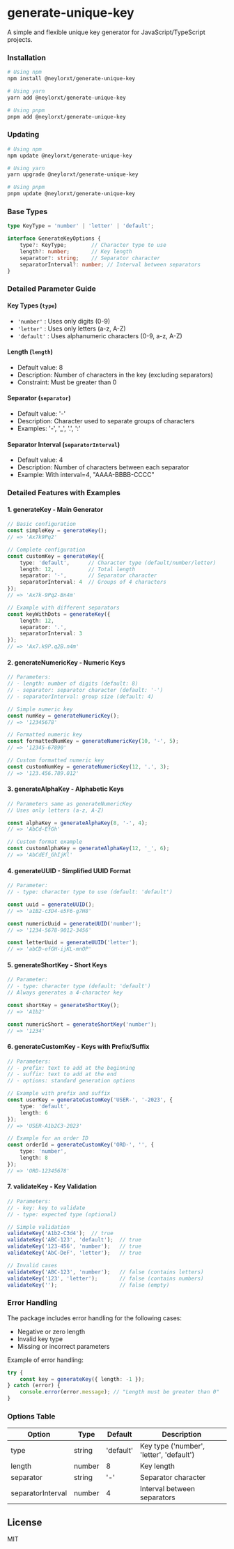 # generate-unique-key

A simple and flexible unique key generator for JavaScript/TypeScript projects.

### Installation

```bash
# Using npm
npm install @neylorxt/generate-unique-key

# Using yarn
yarn add @neylorxt/generate-unique-key

# Using pnpm
pnpm add @neylorxt/generate-unique-key
```

### Updating

```bash
# Using npm
npm update @neylorxt/generate-unique-key

# Using yarn
yarn upgrade @neylorxt/generate-unique-key

# Using pnpm
pnpm update @neylorxt/generate-unique-key
```

### Base Types

```typescript
type KeyType = 'number' | 'letter' | 'default';

interface GenerateKeyOptions {
    type?: KeyType;        // Character type to use
    length?: number;       // Key length
    separator?: string;    // Separator character
    separatorInterval?: number; // Interval between separators
}
```

### Detailed Parameter Guide

#### Key Types (`type`)
- `'number'` : Uses only digits (0-9)
- `'letter'` : Uses only letters (a-z, A-Z)
- `'default'` : Uses alphanumeric characters (0-9, a-z, A-Z)

#### Length (`length`)
- Default value: 8
- Description: Number of characters in the key (excluding separators)
- Constraint: Must be greater than 0

#### Separator (`separator`)
- Default value: '-'
- Description: Character used to separate groups of characters
- Examples: '-', '_', '.', ':'

#### Separator Interval (`separatorInterval`)
- Default value: 4
- Description: Number of characters between each separator
- Example: With interval=4, "AAAA-BBBB-CCCC"

### Detailed Features with Examples

#### 1. generateKey - Main Generator
```typescript
// Basic configuration
const simpleKey = generateKey();
// => 'Ax7k9Pq2'

// Complete configuration
const customKey = generateKey({
    type: 'default',      // Character type (default/number/letter)
    length: 12,           // Total length
    separator: '-',       // Separator character
    separatorInterval: 4  // Groups of 4 characters
});
// => 'Ax7k-9Pq2-Bn4m'

// Example with different separators
const keyWithDots = generateKey({
    length: 12,
    separator: '.',
    separatorInterval: 3
});
// => 'Ax7.k9P.q2B.n4m'
```

#### 2. generateNumericKey - Numeric Keys
```typescript
// Parameters:
// - length: number of digits (default: 8)
// - separator: separator character (default: '-')
// - separatorInterval: group size (default: 4)

// Simple numeric key
const numKey = generateNumericKey();
// => '12345678'

// Formatted numeric key
const formattedNumKey = generateNumericKey(10, '-', 5);
// => '12345-67890'

// Custom formatted numeric key
const customNumKey = generateNumericKey(12, '.', 3);
// => '123.456.789.012'
```

#### 3. generateAlphaKey - Alphabetic Keys
```typescript
// Parameters same as generateNumericKey
// Uses only letters (a-z, A-Z)

const alphaKey = generateAlphaKey(8, '-', 4);
// => 'AbCd-EfGh'

// Custom format example
const customAlphaKey = generateAlphaKey(12, '_', 6);
// => 'AbCdEf_GhIjKl'
```

#### 4. generateUUID - Simplified UUID Format
```typescript
// Parameter:
// - type: character type to use (default: 'default')

const uuid = generateUUID();
// => 'a1B2-c3D4-e5F6-g7H8'

const numericUuid = generateUUID('number');
// => '1234-5678-9012-3456'

const letterUuid = generateUUID('letter');
// => 'abCD-efGH-ijKL-mnOP'
```

#### 5. generateShortKey - Short Keys
```typescript
// Parameter:
// - type: character type (default: 'default')
// Always generates a 4-character key

const shortKey = generateShortKey();
// => 'A1b2'

const numericShort = generateShortKey('number');
// => '1234'
```

#### 6. generateCustomKey - Keys with Prefix/Suffix
```typescript
// Parameters:
// - prefix: text to add at the beginning
// - suffix: text to add at the end
// - options: standard generation options

// Example with prefix and suffix
const userKey = generateCustomKey('USER-', '-2023', {
    type: 'default',
    length: 6
});
// => 'USER-A1b2C3-2023'

// Example for an order ID
const orderId = generateCustomKey('ORD-', '', {
    type: 'number',
    length: 8
});
// => 'ORD-12345678'
```

#### 7. validateKey - Key Validation
```typescript
// Parameters:
// - key: key to validate
// - type: expected type (optional)

// Simple validation
validateKey('A1b2-C3d4');  // true
validateKey('ABC-123', 'default');  // true
validateKey('123-456', 'number');   // true
validateKey('AbC-DeF', 'letter');   // true

// Invalid cases
validateKey('ABC-123', 'number');   // false (contains letters)
validateKey('123', 'letter');       // false (contains numbers)
validateKey('');                    // false (empty)
```

### Error Handling

The package includes error handling for the following cases:
- Negative or zero length
- Invalid key type
- Missing or incorrect parameters

Example of error handling:
```typescript
try {
    const key = generateKey({ length: -1 });
} catch (error) {
    console.error(error.message); // "Length must be greater than 0"
}
```

### Options Table

| Option            | Type   | Default   | Description                           |
|------------------|--------|-----------|---------------------------------------|
| type             | string | 'default' | Key type ('number', 'letter', 'default') |
| length           | number | 8         | Key length                            |
| separator        | string | '-'       | Separator character                   |
| separatorInterval| number | 4         | Interval between separators           |

## License

MIT
